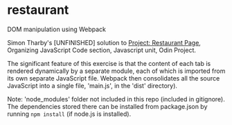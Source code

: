 # restaurant
DOM manipulation using Webpack

Simon Tharby's [UNFINISHED] solution to [Project: Restaurant Page](https://www.theodinproject.com/courses/javascript/lessons/restaurant-page?ref=lnav), Organizing JavaScript Code section, Javascript unit, Odin Project.

The significant feature of this exercise is that the content of each tab is rendered dynamically by a separate module, each of which is imported from its own separate JavaScript file. Webpack then consolidates all the source JavaScript into a single file, 'main.js', in the 'dist' directory).

Note: 'node_modules' folder not included in this repo (included in gitignore). The dependencies stored there can be installed from package.json by running <code>npm install</code> (if node.js is installed).
